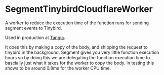 # SegmentTinybirdCloudflareWorker

A worker to reduce the execution time of the function runs for sending segment events to Tinybird.

Used in production at [Tangia](https://www.tangia.co).

It does this by making a copy of the body, and shipping the request to tinybird in the background. Segment gives you very little function execution hours so by doing this we are delegating the function execution time to bascially just what it takes for the worker to copy the body. In testing this shows to be around 0.8ms for the worker CPU time.
